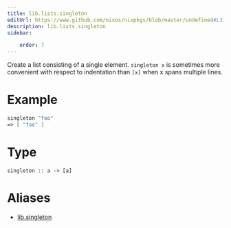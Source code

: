 ```yaml
---
title: lib.lists.singleton
editUrl: https://www.github.com/nixos/nixpkgs/blob/master/undefined#L31C15
description: lib.lists.singleton
sidebar:

    order: 7
---
```


Create a list consisting of a single element.  `singleton x` is
sometimes more convenient with respect to indentation than `[x]`
when x spans multiple lines.

# Example

```nix
singleton "foo"
=> [ "foo" ]
```

# Type

```
singleton :: a -> [a]
```


# Aliases

- [lib.singleton](/nix-doc-comments/reference/lib/lib-singleton)


